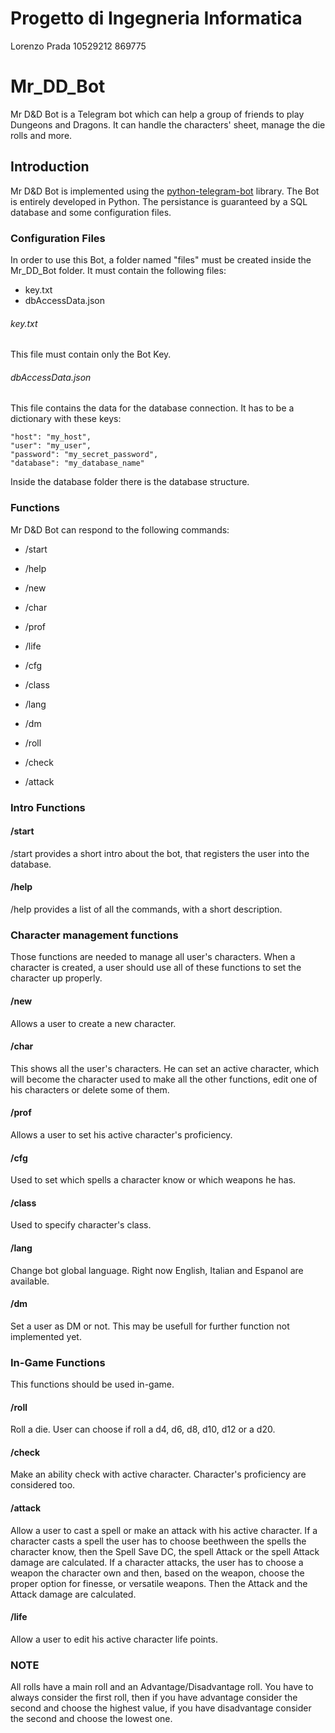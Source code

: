 # Progetto di Ingegneria Informatica
Lorenzo Prada   10529212    869775

# Mr_DD_Bot
Mr D&D Bot is a Telegram bot which can help a group of friends to play Dungeons and Dragons. It can handle the characters' sheet, manage the die rolls and more.

## Introduction
Mr D&D Bot is implemented using the [python-telegram-bot](https://python-telegram-bot.readthedocs.io/en/latest/index.html?highlight=examples) library.
The Bot is entirely developed in Python.
The persistance is guaranteed by a SQL database and some configuration files.

### Configuration Files

In order to use this Bot, a folder named "files" must be created inside the Mr_DD_Bot folder. It must contain the following files:
- key.txt
- dbAccessData.json

###### key.txt
This file must contain only the Bot Key.

###### dbAccessData.json
This file contains the data for the database connection. It has to be a dictionary with these keys:

```
"host": "my_host",
"user": "my_user",
"password": "my_secret_password",
"database": "my_database_name"
```
Inside the database folder there is the database structure.

### Functions

Mr D&D Bot can respond to the following commands:

- /start
- /help

- /new
- /char
- /prof
- /life
- /cfg
- /class

- /lang
- /dm

- /roll
- /check
- /attack

### Intro Functions
#### /start
/start provides a short intro about the bot, that registers the user into the database.
#### /help
/help provides a list of all the commands, with a short description.

### Character management functions
Those functions are needed to manage all user's characters. When a character is created, a user should use all of these functions to set the character up properly.
#### /new
Allows a user to create a new character.
#### /char
This shows all the user's characters. He can set an active character, which will become the character used to make all the other functions, edit one of his characters or delete some of them.
#### /prof
Allows a user to set his active character's proficiency.
#### /cfg
Used to set which spells a character know or which weapons he has.
#### /class
Used to specify character's class.

#### /lang
Change bot global language. Right now English, Italian and Espanol are available.
#### /dm
Set a user as DM or not. This may be usefull for further function not implemented yet.

### In-Game Functions
This functions should be used in-game.
#### /roll
Roll a die. User can choose if roll a d4, d6, d8, d10, d12 or a d20.
#### /check
Make an ability check with active character. Character's proficiency are considered too.
#### /attack
Allow a user to cast a spell or make an attack with his active character. If a character casts a spell the user has to choose beethween the spells the character know, then the Spell Save DC, the spell Attack or the spell Attack damage are calculated.
If a character attacks, the user has to choose a weapon the character own and then, based on the weapon, choose the proper option for finesse, or versatile weapons. 
Then the Attack and the Attack damage are calculated.
#### /life
Allow a user to edit his active character life points.

### NOTE
All rolls have a main roll and an Advantage/Disadvantage roll. You have to always consider the first roll, then if you have advantage consider the second and choose the highest value, if you have disadvantage consider the second and choose the lowest one.
